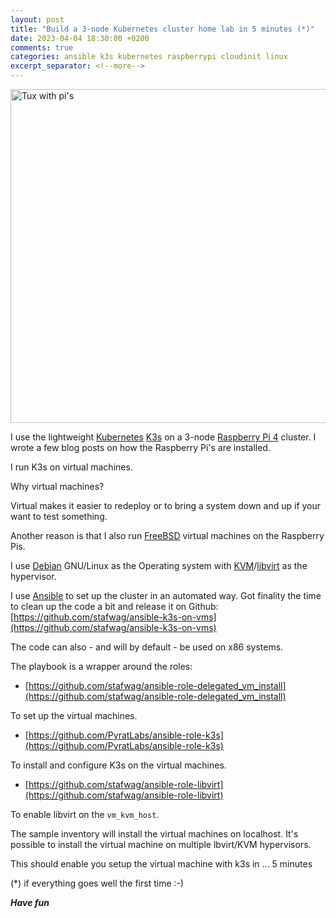 ```yaml
---
layout: post
title: "Build a 3-node Kubernetes cluster home lab in 5 minutes (*)"
date: 2023-04-04 18:30:00 +0200
comments: true
categories: ansible k3s kubernetes raspberrypi cloudinit linux  
excerpt_separator: <!--more-->
---
```


<a href="{{ '/images/ansible-k3s-on-vms/tux-with-pis_s.jpg' | remove_first:'/' | absolute_url }}"><img src="{{ '/images/ansible-k3s-on-vms/tux-with-pis_s.jpg'' | remove_first:'/' | absolute_url }}" class="left" width="680" height="534" alt="Tux with pi's" /> </a>

I use the lightweight [Kubernetes](https://kubernetes.io/) [K3s](https://k3s.io/) on a 3-node [Raspberry Pi 4](https://www.raspberrypi.com/products/raspberry-pi-4-model-b/) cluster. I wrote a few blog posts on how the Raspberry Pi's are installed.

I run K3s on virtual machines.

Why virtual machines?

Virtual makes it easier to redeploy or to bring a system down and up if your want to test something.

Another reason is that I also run [FreeBSD](https://www.freebsd.org/) virtual machines on the Raspberry Pis.

I use [Debian](https://www.debian.org/) GNU/Linux as the Operating system with [KVM](https://www.linux-kvm.org/)/[libvirt](https://libvirt.org/) as
the hypervisor.

I use [Ansible](https://www.ansible.com/) to set up the cluster in an automated way.
Got finality the time to clean up the code a bit and release it on Github: 
[https://github.com/stafwag/ansible-k3s-on-vms](https://github.com/stafwag/ansible-k3s-on-vms)

<!--more-->
The code can also - and will by default - be used on x86 systems.

The playbook is a wrapper around the roles:

* [https://github.com/stafwag/ansible-role-delegated_vm_install](https://github.com/stafwag/ansible-role-delegated_vm_install)

To set up the virtual machines.

* [https://github.com/PyratLabs/ansible-role-k3s](https://github.com/PyratLabs/ansible-role-k3s)

To install and configure K3s on the virtual machines.

* [https://github.com/stafwag/ansible-role-libvirt](https://github.com/stafwag/ansible-role-libvirt)

To enable libvirt on the ```vm_kvm_host```.

The sample inventory will install the virtual machines on localhost. It's possible to install the virtual machine on multiple lbvirt/KVM hypervisors.

This should enable you setup the virtual machine with k3s in ... 5 minutes

(*) if everything goes well the first time :-)

***Have fun***
